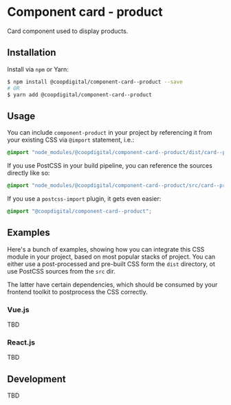 # Component card - product
Card component used to display products.

## Installation
Install via `npm` or Yarn:
```bash
$ npm install @coopdigital/component-card--product --save
# OR
$ yarn add @coopdigital/component-card--product 
```

## Usage
You can include `component-product` in your project by referencing it from your existing CSS via `@import` statement, i.e.:
```css
@import "node_modules/@coopdigital/component-card--product/dist/card--product.css";
```

If you use PostCSS in your build pipeline, you can reference the sources directly like so:
```css
@import "node_modules/@coopdigital/component-card--product/src/card--product.pcss";
```

If you use a `postcss-import` plugin, it gets even easier:
```css
@import "@coopdigital/component-card--product";
```

## Examples
Here's a bunch of examples, showing how you can integrate this CSS module in your project, based on most popular stacks of project. You can either use a post-processed and pre-built CSS form the `dist` directory, ot use PostCSS sources from the `src` dir.

The latter have certain dependencies, which should be consumed by your frontend toolkit to postprocess the CSS correctly.

### Vue.js
TBD

### React.js
TBD

## Development
TBD

